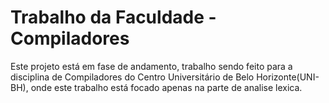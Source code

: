 # Trabalho da Faculdade - Compiladores

Este projeto está em fase de andamento, trabalho sendo feito para a disciplina de Compiladores do Centro Universitário de Belo Horizonte(UNI-BH), onde este trabalho está focado apenas na parte de analise lexica.

